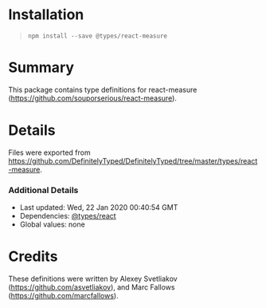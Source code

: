# Installation
> `npm install --save @types/react-measure`

# Summary
This package contains type definitions for react-measure (https://github.com/souporserious/react-measure).

# Details
Files were exported from https://github.com/DefinitelyTyped/DefinitelyTyped/tree/master/types/react-measure.

### Additional Details
 * Last updated: Wed, 22 Jan 2020 00:40:54 GMT
 * Dependencies: [@types/react](https://npmjs.com/package/@types/react)
 * Global values: none

# Credits
These definitions were written by Alexey Svetliakov (https://github.com/asvetliakov), and Marc Fallows (https://github.com/marcfallows).
